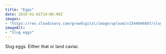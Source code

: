 ```yaml
---
title: "Eggs"
date: 2018-01-01T14:06:00Z
images: 
- "https://res.cloudinary.com/growdigital/image/upload/v1544046887/slug-eggs-39436727131.jpg"
imageAlt: 
- "Slug eggs"
---
```


Slug eggs. Either that or land caviar.
